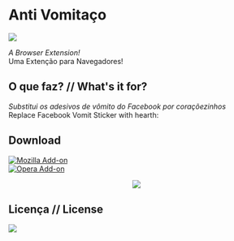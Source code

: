 # Anti Vomitaço
[![](https://img.shields.io/badge/made%20by-m--a--r--c--e--l--o-blue.svg)](http://marcelofabiano.com)

<i>A Browser Extension!</i><br>
Uma Extenção para Navegadores!

## O que faz? // What's it for?

<i>Substitui os adesivos de vômito do Facebook por coraçõezinhos</i><br>
Replace Facebook Vomit Sticker with hearth:

## Download

[![Mozilla Add-on](https://img.shields.io/badge/mozilla%20add--on-v.1.0.3-blue.svg)](https://addons.mozilla.org/addon/antivomitaco)<br>
[![Opera Add-on](https://img.shields.io/badge/opera%20add--on-v.1.0.1-blue.svg)](https://addons.opera.com/pt-br/extensions/details/anti-vomitaco-2/)



<p align="center">
  <img src="http://i.imgur.com/nYwqJnA.png" align: center />
</p>

## Licença // License

![](https://img.shields.io/cocoapods/l/AFNetworking.svg)
